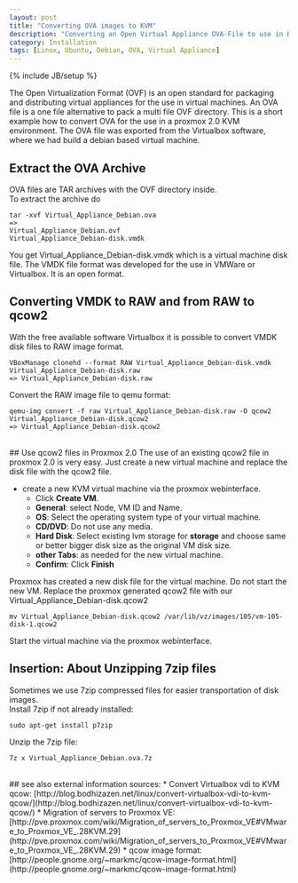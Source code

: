 ```yaml
---
layout: post
title: "Converting OVA images to KVM"
description: "Converting an Open Virtual Appliance OVA-File to use in KVM"
category: Installation
tags: [Linux, Ubuntu, Debian, OVA, Virtual Appliance]
---
```

{% include JB/setup %}

The Open Virtualization Format (OVF) is an open standard for packaging and distributing virtual appliances for the use in virtual machines. 
An OVA file is a one file alternative to pack a multi file OVF directory. 
This is a short example how to convert OVA for the use in a proxmox 2.0 KVM environment. The OVA file was exported from the Virtualbox software, where we had build a debian based virtual machine. 

## Extract the OVA Archive
OVA files are TAR archives with the OVF directory inside. <br />
To extract the archive do 
 
    tar -xvf Virtual_Appliance_Debian.ova
    => 
    Virtual_Appliance_Debian.ovf
    Virtual_Appliance_Debian-disk.vmdk

You get Virtual_Appliance_Debian-disk.vmdk which is a virtual machine disk file. The VMDK file format was developed for the use in VMWare or Virtualbox. It is an open format.

## Converting VMDK to RAW and from RAW to qcow2
With the free available software Virtualbox it is possible to convert VMDK disk files to RAW image format. 

    VBoxManage clonehd --format RAW Virtual_Appliance_Debian-disk.vmdk Virtual_Appliance_Debian-disk.raw
    => Virtual_Appliance_Debian-disk.raw
    
Convert the RAW image file to qemu format: 

    qemu-img convert -f raw Virtual_Appliance_Debian-disk.raw -O qcow2  Virtual_Appliance_Debian-disk.qcow2
    => Virtual_Appliance_Debian-disk.qcow2
<br />
## Use qcow2 files in Proxmox 2.0
The use of an existing qcow2 file in proxmox 2.0 is very easy. Just create a new virtual machine and replace the disk file with the qcow2 file. 

* create a new KVM virtual machine via the proxmox webinterface.
  * Click __Create VM__.
  * __General__: select Node, VM ID and Name.
  * __OS__: Select the operating system type of your virtual machine.
  * __CD/DVD__: Do not use any media.
  * __Hard Disk__: Select existing lvm storage for __storage__ and choose same or better bigger disk size as the original VM disk size.
  * __other Tabs__: as needed for the new virtual machine.
  * __Confirm__: Click __Finish__

Proxmox has created a new disk file for the virtual machine. Do not start the new VM. Replace the proxmox generated qcow2 file with our Virtual_Appliance_Debian-disk.qcow2    
 
    mv Virtual_Appliance_Debian-disk.qcow2 /var/lib/vz/images/105/vm-105-disk-1.qcow2
   
Start the virtual machine via the proxmox webinterface.

## Insertion: About Unzipping 7zip files
Sometimes we use 7zip compressed files for easier transportation of disk images. <br /> 
Install 7zip if not already installed:

    sudo apt-get install p7zip

Unzip the 7zip file:

    7z x Virtual_Appliance_Debian.ova.7z
    
<br />
## see also
external information sources:
* Convert Virtualbox vdi to KVM qcow: [http://blog.bodhizazen.net/linux/convert-virtualbox-vdi-to-kvm-qcow/](http://blog.bodhizazen.net/linux/convert-virtualbox-vdi-to-kvm-qcow/)
* Migration of servers to Proxmox VE: [http://pve.proxmox.com/wiki/Migration_of_servers_to_Proxmox_VE#VMware_to_Proxmox_VE_.28KVM.29](http://pve.proxmox.com/wiki/Migration_of_servers_to_Proxmox_VE#VMware_to_Proxmox_VE_.28KVM.29)
* qcow image format: [http://people.gnome.org/~markmc/qcow-image-format.html](http://people.gnome.org/~markmc/qcow-image-format.html)
     
